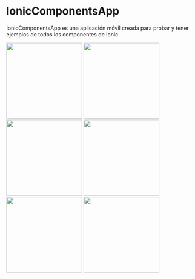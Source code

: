 # IonicComponentsApp

IonicComponentsApp es una aplicación móvil creada para probar y tener ejemplos de todos los componentes de Ionic.

<img src="https://github.com/CarlosMorenoMC/wiki_images/blob/main/ionicComponentsApp-portada.jpeg" width="200">

<img src="https://github.com/CarlosMorenoMC/wiki_images/blob/main/ionicComponentsApp-sidebar1.jpeg" width="200">

<img src="https://github.com/CarlosMorenoMC/wiki_images/blob/main/ionicComponentsApp-sidebar2.jpeg" width="200">

<img src="https://github.com/CarlosMorenoMC/wiki_images/blob/main/ionicComponentsApp-pbar.jpeg" width="200">

<img src="https://github.com/CarlosMorenoMC/wiki_images/blob/main/ionicComponentsApp-avatar.jpeg" width="200">

<img src="https://github.com/CarlosMorenoMC/wiki_images/blob/main/ionicComponentsApp-alert.jpeg" width="200">

